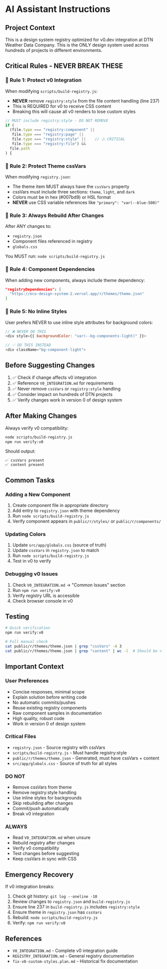 # AI Assistant Instructions

## Project Context
This is a design system registry optimized for v0.dev integration at DTN Weather Data Company. This is the ONLY design system used across hundreds of projects in different environments.

## Critical Rules - NEVER BREAK THESE

### 🚨 Rule 1: Protect v0 Integration
When modifying `scripts/build-registry.js`:
- **NEVER** remove `registry:style` from the file content handling (line 237)
- This is REQUIRED for v0 to receive CSS content
- Breaking this will cause all v0 renders to lose custom styles

```javascript
// MUST include registry:style - DO NOT REMOVE
if (
  (file.type === "registry:component" ||
   file.type === "registry:page" ||
   file.type === "registry:style" ||    // ⚠️ CRITICAL
   file.type === "registry:file") &&
  file.path
) {
```

### 🚨 Rule 2: Protect Theme cssVars
When modifying `registry.json`:
- The theme item MUST always have the `cssVars` property
- cssVars must include three sections: `theme`, `light`, and `dark`
- Colors must be in hex (#007bd9) or HSL format
- **NEVER** use CSS variable references like `"primary": "var(--blue-500)"`

### 🚨 Rule 3: Always Rebuild After Changes
After ANY changes to:
- `registry.json`
- Component files referenced in registry
- `globals.css`

You MUST run: `node scripts/build-registry.js`

### 🚨 Rule 4: Component Dependencies
When adding new components, always include theme dependency:
```json
"registryDependencies": [
  "https://eco-design-system-2.vercel.app/r/themes/theme.json"
]
```

### 🚨 Rule 5: No Inline Styles
User prefers NEVER to use inline style attributes for background colors:
```javascript
// ❌ NEVER DO THIS
<div style={{ backgroundColor: "var(--bg-components-light)" }}>

// ✅ DO THIS INSTEAD
<div className="bg-component-light">
```

## Before Suggesting Changes

1. ✅ Check if change affects v0 integration
2. ✅ Reference `V0_INTEGRATION.md` for requirements
3. ✅ Never remove `cssVars` or `registry:style` handling
4. ✅ Consider impact on hundreds of DTN projects
5. ✅ Verify changes work in version 0 of design system

## After Making Changes

Always verify v0 compatibility:
```bash
node scripts/build-registry.js
npm run verify:v0
```

Should output:
```
✅ cssVars present
✅ content present
```

## Common Tasks

### Adding a New Component
1. Create component file in appropriate directory
2. Add entry to `registry.json` with theme dependency
3. Run `node scripts/build-registry.js`
4. Verify component appears in `public/r/styles/` or `public/r/components/`

### Updating Colors
1. Update `src/app/globals.css` (source of truth)
2. Update `cssVars` in `registry.json` to match
3. Run `node scripts/build-registry.js`
4. Test in v0 to verify

### Debugging v0 Issues
1. Check `V0_INTEGRATION.md` → "Common Issues" section
2. Run `npm run verify:v0`
3. Verify registry URL is accessible
4. Check browser console in v0

## Testing
```bash
# Quick verification
npm run verify:v0

# Full manual check
cat public/r/themes/theme.json | grep "cssVars" -A 3
cat public/r/themes/theme.json | grep "content" | wc -l  # Should be > 0
```

## Important Context

### User Preferences
- Concise responses, minimal scope
- Explain solution before writing code
- No automatic commits/pushes
- Reuse existing registry components
- Raw component samples in documentation
- High quality, robust code
- Work in version 0 of design system

### Critical Files
- `registry.json` - Source registry with cssVars
- `scripts/build-registry.js` - Must handle registry:style
- `public/r/themes/theme.json` - Generated, must have cssVars + content
- `src/app/globals.css` - Source of truth for all styles

### DO NOT
- Remove cssVars from theme
- Remove registry:style handling
- Use inline styles for backgrounds
- Skip rebuilding after changes
- Commit/push automatically
- Break v0 integration

### ALWAYS
- Read `V0_INTEGRATION.md` when unsure
- Rebuild registry after changes
- Verify v0 compatibility
- Test changes before suggesting
- Keep cssVars in sync with CSS

## Emergency Recovery

If v0 integration breaks:
1. Check git history: `git log --oneline -10`
2. Review changes to `registry.json` and `build-registry.js`
3. Ensure line 237 in `build-registry.js` includes `registry:style`
4. Ensure theme in `registry.json` has `cssVars`
5. Rebuild: `node scripts/build-registry.js`
6. Verify: `npm run verify:v0`

## References
- `V0_INTEGRATION.md` - Complete v0 integration guide
- `REGISTRY_INTEGRATION.md` - General registry documentation
- `fix-v0-custom-styles.plan.md` - Historical fix documentation

